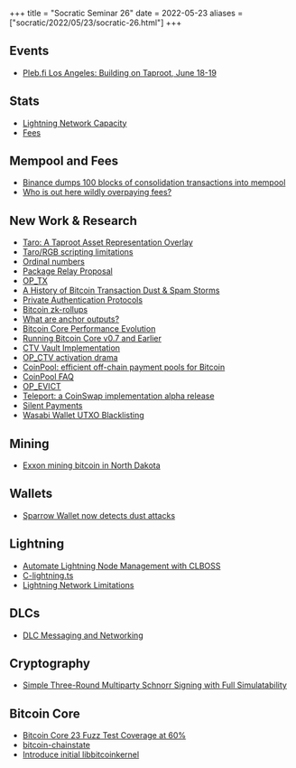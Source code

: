 +++
title = "Socratic Seminar 26"
date = 2022-05-23
aliases = ["socratic/2022/05/23/socratic-26.html"]
+++

## Events
- [Pleb.fi Los Angeles: Building on Taproot, June 18-19](https://bitdevsla.org/pleb-fi-1/)

## Stats
- [Lightning Network Capacity](https://bitcoinvisuals.com/ln-capacity)
- [Fees](https://transactionfee.info/charts/fees-package-feerates/)

## Mempool and Fees
- [Binance dumps 100 blocks of consolidation transactions into mempool](https://twitter.com/murchandamus/status/1524918688993927169)
- [Who is out here wildly overpaying fees?](https://twitter.com/rodarmor/status/1528581328710475778)

## New Work & Research
- [Taro: A Taproot Asset Representation Overlay](https://lists.linuxfoundation.org/pipermail/bitcoin-dev/2022-April/020196.html)
- [Taro/RGB scripting limitations](https://lists.linuxfoundation.org/pipermail/bitcoin-dev/2022-April/020204.html)
- [Ordinal numbers](https://lists.linuxfoundation.org/pipermail/bitcoin-dev/2022-February/019975.html)
- [Package Relay Proposal](https://lists.linuxfoundation.org/pipermail/bitcoin-dev/2022-May/020493.html)
- [OP_TX](https://lists.linuxfoundation.org/pipermail/bitcoin-dev/2022-May/020450.html)
- [A History of Bitcoin Transaction Dust & Spam Storms](https://blog.lopp.net/history-bitcoin-transaction-dust-spam-storms/)
- [Private Authentication Protocols](https://github.com/sipa/writeups/tree/main/private-authentication-protocols)
- [Bitcoin zk-rollups](https://tr3y.io/articles/crypto/bitcoin-zk-rollups.html)
- [What are anchor outputs?](https://fanismichalakis.fr/posts/anchor-outputs/)
- [Bitcoin Core Performance Evolution](https://blog.lopp.net/bitcoin-core-performance-evolution/)
- [Running Bitcoin Core v0.7 and Earlier](https://blog.lopp.net/running-bitcoin-core-v0-7-and-earlier/)
- [CTV Vault Implementation](https://github.com/jamesob/simple-ctv-vault)
- [OP_CTV activation drama](https://bitcoinops.org/en/newsletters/2022/04/27/)
- [CoinPool: efficient off-chain payment pools for Bitcoin](https://coinpool.dev/v0.1.pdf)
- [CoinPool FAQ](https://blog.bitmex.com/coinpool-faq/)
- [OP_EVICT](https://lists.linuxfoundation.org/pipermail/bitcoin-dev/2022-February/019926.html)
- [Teleport: a CoinSwap implementation alpha release](https://lists.linuxfoundation.org/pipermail/bitcoin-dev/2022-February/020026.html)
- [Silent Payments](https://lists.linuxfoundation.org/pipermail/bitcoin-dev/2022-March/020180.html)
- [Wasabi Wallet UTXO Blacklisting](https://twitter.com/wasabiwallet/status/1503091503207432193)

## Mining
- [Exxon mining bitcoin in North Dakota](https://www.cnbc.com/2022/03/26/exxon-mining-bitcoin-with-crusoe-energy-in-north-dakota-bakken-region.html)

## Wallets
- [Sparrow Wallet now detects dust attacks](https://twitter.com/SparrowWallet/status/1527264151789359104)

## Lightning
- [Automate Lightning Node Management with CLBOSS](https://medium.com/blockstream/automate-lightning-node-management-with-clboss-84be2e8a7555)
- [C-lightning.ts](https://twitter.com/AaronDewes/status/1490279349458718721)
- [Lightning Network Limitations](https://www.truthcoin.info/blog/lightning-limitations/)

## DLCs
- [DLC Messaging and Networking](https://mailmanlists.org/pipermail/dlc-dev/2022-March/000135.html)

## Cryptography
- [Simple Three-Round Multiparty Schnorr Signing with Full Simulatability](https://eprint.iacr.org/2022/374.pdf)

## Bitcoin Core
- [Bitcoin Core 23 Fuzz Test Coverage at 60%](https://twitter.com/MacroFake/status/1497215035617202176)
- [bitcoin-chainstate](https://github.com/bitcoin/bitcoin/pull/24304)
- [Introduce initial libbitcoinkernel](https://github.com/bitcoin/bitcoin/pull/24322)